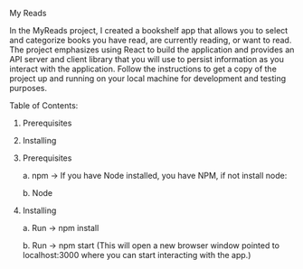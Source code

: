My Reads

In the MyReads project, I created a bookshelf app that allows you to select and categorize books you have read, are currently reading, or want to read. The project emphasizes using React to build the application and provides an API server and client library that you will use to persist information as you interact with the application.  Follow the instructions to get a copy of the project up and running on your local machine for development and testing purposes.

Table of Contents:

1. Prerequisites
2. Installing


1. Prerequisites
	
	a. npm -> If you have Node installed, you have NPM, if not install node:
	
	b. Node

2. Installing
	
	a. Run -> npm install
	
	b. Run -> npm start (This will open a new browser window pointed to localhost:3000 where you can start interacting with the app.)